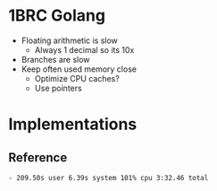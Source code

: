 # 1BRC Golang
- Floating arithmetic is slow
    - Always 1 decimal so its 10x 
- Branches are slow
- Keep often used memory close
    - Optimize CPU caches?
    - Use pointers


# Implementations

## Reference
    - 209.50s user 6.39s system 101% cpu 3:32.46 total
